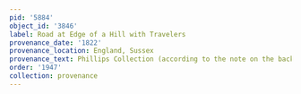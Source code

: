 ```yaml
---
pid: '5884'
object_id: '3846'
label: Road at Edge of a Hill with Travelers
provenance_date: '1822'
provenance_location: England, Sussex
provenance_text: Phillips Collection (according to the note on the back)
order: '1947'
collection: provenance
---
```

